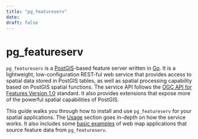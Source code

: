 ```yaml
---
title: "pg_featureserv"
date:
draft: false
---
```


# pg_featureserv
`pg_featureserv` is a [PostGIS](https://postgis.net/)-based feature server written in [Go](https://golang.org/).
It is a lightweight, low-configuration REST-ful web service that provides
access to spatial data stored in PostGIS tables, as well as spatial processing capability
based on PostGIS spatial functions.
The service API follows the [OGC API for Features Version 1.0](http://docs.opengeospatial.org/is/17-069r3/17-069r3.html) standard.
It also provides extensions
that expose more of the powerful spatial capabilities of PostGIS.

This guide walks you through how to install and use `pg_featureserv` for your spatial applications. The [Usage](./usage) section goes in-depth on how the service works. It also includes some [basic examples](./examples) of web map applications that source feature data from `pg_featureserv`.
